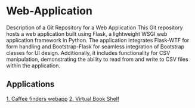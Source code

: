 # Web-Application

Description of a Git Repository for a Web Application
This Git repository hosts a web application built using Flask, a lightweight WSGI web application framework in Python. 
The application integrates Flask-WTF for form handling and Bootstrap-Flask for seamless integration of Bootstrap classes for UI design. 
Additionally, it includes functionality for CSV manipulation, demonstrating the ability to read from and write to CSV files within the application.


## Applications
[1. Caffee finders webapp](https://github.com/dhargyalla/Coffee-and-wifi-webapp)
[2. Virtual Book Shelf](https://github.com/dhargyalla/virtual-book-shelf)

